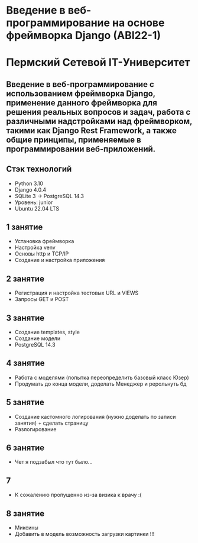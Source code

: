 # Введение в веб-программирование на основе фреймворка Django (ABI22-1)
# Пермский Сетевой IT-Университет

## Введение в веб-программирование с использованием фреймворка Django, применение данного фреймворка для решения реальных вопросов и задач, работа с различными надстройками над фреймворком, такими как Django Rest Framework, а также общие принципы, применяемые в программировании веб-приложений.

## Стэк технологий
* Python 3.10
* Django 4.0.4
* SQLite 3 -> PostgreSQL 14.3
* Уровень: junior
* Ubuntu 22.04 LTS

## 1 занятие
* Установка фреймворка
* Настройка venv
* Основы http и TCP/IP
* Создание и настройка приложения

## 2 занятие
* Регистрация и настройка тестовых URL и VIEWS
* Запросы GET и POST

## 3 занятие
* Создание templates, style
* Создание модели
* PostgreSQL 14.3

## 4 занятие
* Работа с моделями (попытка переопределить базовый класс Юзер)
* Продумать до конца модели, доделать Менеджер и рерольнуть бд

## 5 занятие
* Создание кастомного логирования (нужно доделать по записи занятия) + сделать страницу
* Разлогирование

## 6 занятие
* Чет я подзабыл что тут было...

## 7
* К сожалению пропущенно из-за визика к врачу :(

## 8 занятие
* Миксины
* Добавить в модель возможность загрузки картинки !!!
